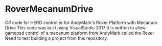 # RoverMecanumDrive
C# code for HERO controller for AndyMark's Rover Platform with Mecanum Drive
This code was built using VisualStudio 2017
It is written to allow gamepad control of a mecanum platform from AndyMark
called the Rover
Need to test building a project from this repository.
